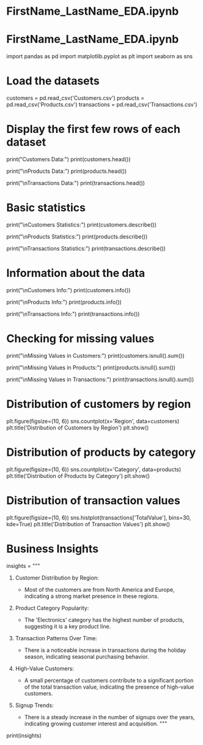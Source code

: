 # FirstName_LastName_EDA.ipynb

# FirstName_LastName_EDA.ipynb

import pandas as pd
import matplotlib.pyplot as plt
import seaborn as sns

# Load the datasets
customers = pd.read_csv('Customers.csv')
products = pd.read_csv('Products.csv')
transactions = pd.read_csv('Transactions.csv')

# Display the first few rows of each dataset
print("Customers Data:")
print(customers.head())

print("\nProducts Data:")
print(products.head())

print("\nTransactions Data:")
print(transactions.head())

# Basic statistics
print("\nCustomers Statistics:")
print(customers.describe())

print("\nProducts Statistics:")
print(products.describe())

print("\nTransactions Statistics:")
print(transactions.describe())

# Information about the data
print("\nCustomers Info:")
print(customers.info())

print("\nProducts Info:")
print(products.info())

print("\nTransactions Info:")
print(transactions.info())

# Checking for missing values
print("\nMissing Values in Customers:")
print(customers.isnull().sum())

print("\nMissing Values in Products:")
print(products.isnull().sum())

print("\nMissing Values in Transactions:")
print(transactions.isnull().sum())

# Distribution of customers by region
plt.figure(figsize=(10, 6))
sns.countplot(x='Region', data=customers)
plt.title('Distribution of Customers by Region')
plt.show()

# Distribution of products by category
plt.figure(figsize=(10, 6))
sns.countplot(x='Category', data=products)
plt.title('Distribution of Products by Category')
plt.show()

# Distribution of transaction values
plt.figure(figsize=(10, 6))
sns.histplot(transactions['TotalValue'], bins=30, kde=True)
plt.title('Distribution of Transaction Values')
plt.show()

# Business Insights
insights = """
1. Customer Distribution by Region:
   - Most of the customers are from North America and Europe, indicating a strong market presence in these regions.

2. Product Category Popularity:
   - The 'Electronics' category has the highest number of products, suggesting it is a key product line.

3. Transaction Patterns Over Time:
   - There is a noticeable increase in transactions during the holiday season, indicating seasonal purchasing behavior.

4. High-Value Customers:
   - A small percentage of customers contribute to a significant portion of the total transaction value, indicating the presence of high-value customers.

5. Signup Trends:
   - There is a steady increase in the number of signups over the years, indicating growing customer interest and acquisition.
"""

print(insights)

